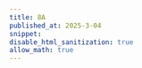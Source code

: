 ```yaml
---
title: 8A
published_at: 2025-3-04
snippet: 
disable_html_sanitization: true
allow_math: true
---
```

